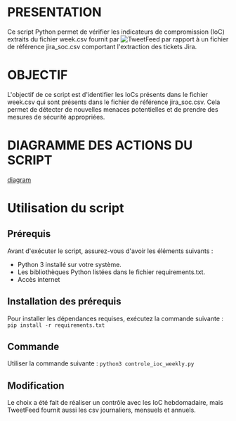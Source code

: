 # PRESENTATION
Ce script Python permet de vérifier les indicateurs de compromission (IoC) extraits du fichier week.csv fournit par ![TweetFeed](https://tweetfeed.live) par rapport à un fichier de référence jira_soc.csv comportant l'extraction des tickets Jira.

# OBJECTIF
L'objectif de ce script est d'identifier les IoCs présents dans le fichier week.csv qui sont présents  dans le fichier de référence jira_soc.csv. Cela permet de détecter de nouvelles menaces potentielles et de prendre des mesures de sécurité appropriées.

# DIAGRAMME DES ACTIONS DU SCRIPT
[diagram](./Images/Diagram.png)
 
# Utilisation du script
## Prérequis
Avant d'exécuter le script, assurez-vous d'avoir les éléments suivants :
* Python 3 installé sur votre système.
* Les bibliothèques Python listées dans le fichier requirements.txt.
* Accès internet

## Installation des prérequis
Pour installer les dépendances requises, exécutez la commande suivante :
```pip install -r requirements.txt```

##	Commande
Utiliser la commande suivante : 
```python3 controle_ioc_weekly.py```

## Modification
Le choix a été fait de réaliser un contrôle avec les IoC hebdomadaire, mais TweetFeed fournit aussi les csv journaliers, mensuels et annuels.